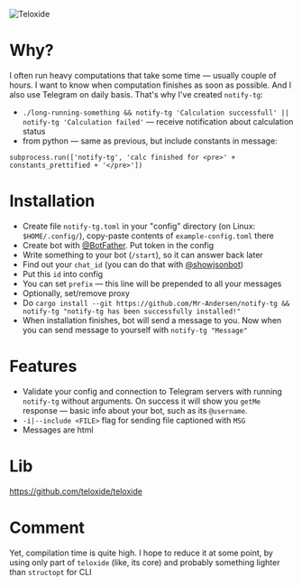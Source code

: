 ![Teloxide](https://img.shields.io/badge/Powered%20by-Teloxide-red)

# Why?
I often run heavy computations that take some time — usually couple of hours. I want to know when computation finishes as soon as possible. And I also use Telegram on daily basis. That's why I've created `notify-tg`:
  - `./long-running-something && notify-tg 'Calculation successfull' || notify-tg 'Calculation failed'` — receive notification about calculation status
  - from python — same as previous, but include constants in message:
  ```Python3
  subprocess.run(['notify-tg', 'calc finished for <pre>' + constants_prettified + '</pre>'])
  ```

# Installation
  - Create file `notify-tg.toml` in your "config" directory (on Linux: `$HOME/.config/`), copy-paste contents of `example-config.toml` there
  - Create bot with [@BotFather](https://t.me/BotFather). Put token in the config
  - Write something to your bot (`/start`), so it can answer back later
  - Find out your `chat_id` (you can do that with [@showjsonbot](https://t.me/showjsonbot))
  - Put this `id` into config
  - You can set `prefix` — this line will be prepended to all your messages
  - Optionally, set/remove proxy
  - Do `cargo install --git https://github.com/Mr-Andersen/notify-tg && notify-tg "notify-tg has been successfully installed!"`
  - When installation finishes, bot will send a message to you. Now when you can send message to yourself with `notify-tg "Message"`

# Features
  - Validate your config and connection to Telegram servers with running `notify-tg` without arguments. On success it will show you `getMe` response — basic info about your bot, such as its `@username`.
  - `-i|--include <FILE>` flag for sending file captioned with `MSG`
  - Messages are html

# Lib
https://github.com/teloxide/teloxide

# Comment
Yet, compilation time is quite high. I hope to reduce it at some point, by using only part of `teloxide` (like, its core) and probably something lighter than `structopt` for CLI
